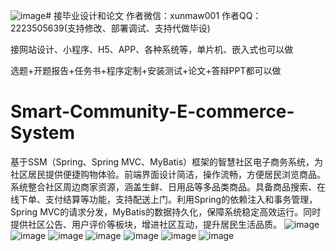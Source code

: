 ![image](https://github.com/user-attachments/assets/f1d9834b-9bfc-4f32-ba21-6242e3ce9fa4)# 接毕业设计和论文
作者微信：xunmaw001  作者QQ：2223505639(支持修改、部署调试、支持代做毕设)

接网站设计、小程序、H5、APP、各种系统等，单片机、嵌入式也可以做

选题+开题报告+任务书+程序定制+安装测试+论文+答辩PPT都可以做
# Smart-Community-E-commerce-System
基于SSM（Spring、Spring MVC、MyBatis）框架的智慧社区电子商务系统，为社区居民提供便捷购物体验。前端界面设计简洁，操作流畅，方便居民浏览商品。系统整合社区周边商家资源，涵盖生鲜、日用品等多品类商品。具备商品搜索、在线下单、支付结算等功能，支持配送上门。利用Spring的依赖注入和事务管理，Spring MVC的请求分发，MyBatis的数据持久化，保障系统稳定高效运行。同时提供社区公告、用户评价等板块，增进社区互动，提升居民生活品质。 
![image](https://github.com/user-attachments/assets/7f201710-fe69-4b6c-8ced-fa25537ddfa0)
![image](https://github.com/user-attachments/assets/63bab1ff-ba01-44f3-ae8d-3ec2899ebdec)
![image](https://github.com/user-attachments/assets/0bf078dc-0a68-4686-ab74-6d3204e2a5e9)
![image](https://github.com/user-attachments/assets/868c8a49-e615-4d01-9ead-7353da163a76)
![image](https://github.com/user-attachments/assets/6b19873a-f41f-40b1-9fd0-d2df309dedd8)
![image](https://github.com/user-attachments/assets/b39adcac-57bc-4dae-996e-1f524367eeb6)
![image](https://github.com/user-attachments/assets/993594e3-966e-44e6-9505-ae53b6376666)
